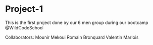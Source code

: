 # Project-1

This is the first project done by our 6 men group during our bootcamp @WildCodeSchool

Collaborators:
Mounir Mekoui
Romain Bronquard
Valentin Marlois
